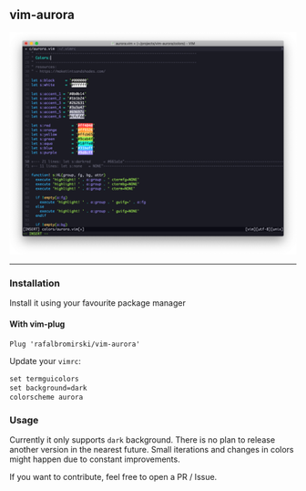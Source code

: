 ## vim-aurora

![vim-aurora](./assets/preview.png)

---

### Installation

Install it using your favourite package manager

#### With vim-plug

```vim
Plug 'rafalbromirski/vim-aurora'
```

Update your `vimrc`:

```vim
set termguicolors
set background=dark
colorscheme aurora
```


### Usage

Currently it only supports `dark` background. There is no plan to release another version in the nearest future. Small
iterations and changes in colors might happen due to constant improvements.

If you want to contribute, feel free to open a PR / Issue.
